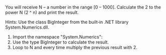 You will receive N – a number in the range [0 – 1000]. Calculate the 2 to the power N (2 ^ n) and print the result.

Hints:
Use the class BigInteger from the built‐in .NET library System.Numerics.dll.
1. Import the namespace "System.Numerics":
2. Use the type BigInteger to calculate the result.
3. Loop to N and every time multiply the previous result with 2.
